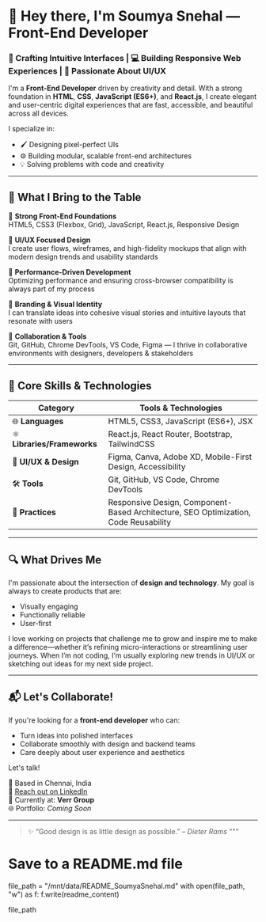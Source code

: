 # 👋 Hey there, I'm **Soumya Snehal** — Front-End Developer

### 🎨 Crafting Intuitive Interfaces | 💻 Building Responsive Web Experiences | 🚀 Passionate About UI/UX

I'm a **Front-End Developer** driven by creativity and detail. With a strong foundation in **HTML**, **CSS**, **JavaScript (ES6+)**, and **React.js**, I create elegant and user-centric digital experiences that are fast, accessible, and beautiful across all devices.

I specialize in:
- 🖌️ Designing pixel-perfect UIs
- ⚙️ Building modular, scalable front-end architectures
- 💡 Solving problems with code and creativity

---

## 💼 What I Bring to the Table

🔹 **Strong Front-End Foundations**  
HTML5, CSS3 (Flexbox, Grid), JavaScript, React.js, Responsive Design

🔹 **UI/UX Focused Design**  
I create user flows, wireframes, and high-fidelity mockups that align with modern design trends and usability standards

🔹 **Performance-Driven Development**  
Optimizing performance and ensuring cross-browser compatibility is always part of my process

🔹 **Branding & Visual Identity**  
I can translate ideas into cohesive visual stories and intuitive layouts that resonate with users

🔹 **Collaboration & Tools**  
Git, GitHub, Chrome DevTools, VS Code, Figma — I thrive in collaborative environments with designers, developers & stakeholders

---

## 🧠 Core Skills & Technologies

| Category | Tools & Technologies |
|---------|----------------------|
| 🌐 **Languages** | HTML5, CSS3, JavaScript (ES6+), JSX |
| ⚛️ **Libraries/Frameworks** | React.js, React Router, Bootstrap, TailwindCSS |
| 🎨 **UI/UX & Design** | Figma, Canva, Adobe XD, Mobile-First Design, Accessibility |
| 🛠️ **Tools** | Git, GitHub, VS Code, Chrome DevTools |
| 🚀 **Practices** | Responsive Design, Component-Based Architecture, SEO Optimization, Code Reusability |

---

## 🔍 What Drives Me

I'm passionate about the intersection of **design and technology**. My goal is always to create products that are:
- Visually engaging
- Functionally reliable
- User-first

I love working on projects that challenge me to grow and inspire me to make a difference—whether it’s refining micro-interactions or streamlining user journeys. When I’m not coding, I’m usually exploring new trends in UI/UX or sketching out ideas for my next side project.

---

## 📬 Let's Collaborate!

If you're looking for a **front-end developer** who can:
- Turn ideas into polished interfaces
- Collaborate smoothly with design and backend teams
- Care deeply about user experience and aesthetics

Let's talk!

📍 Based in Chennai, India  
📧 [Reach out on LinkedIn](https://www.linkedin.com/in/soumya-snehal-899a23281)  
💼 Currently at: **Verr Group**  
🌐 Portfolio: *Coming Soon*

---

> ✨ “Good design is as little design as possible.” – *Dieter Rams*
"""

# Save to a README.md file
file_path = "/mnt/data/README_SoumyaSnehal.md"
with open(file_path, "w") as f:
    f.write(readme_content)

file_path
